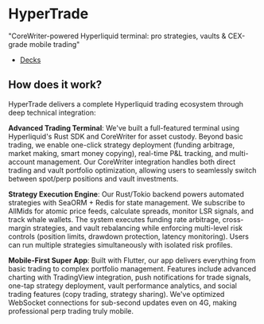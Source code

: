 # HyperTrade

"CoreWriter-powered Hyperliquid terminal: pro strategies, vaults & CEX-grade mobile trading"

- [Decks](https://gamma.app/docs/HyperTrade-rdyyb2mja1olxg2)

## **How does it work?**

HyperTrade delivers a complete Hyperliquid trading ecosystem through deep technical integration:

**Advanced Trading Terminal**: We've built a full-featured terminal using Hyperliquid's Rust SDK and CoreWriter for asset custody. Beyond basic trading, we enable one-click strategy deployment (funding arbitrage, market making, smart money copying), real-time P&L tracking, and multi-account management. Our CoreWriter integration handles both direct trading and vault portfolio optimization, allowing users to seamlessly switch between spot/perp positions and vault investments.

**Strategy Execution Engine**: Our Rust/Tokio backend powers automated strategies with SeaORM + Redis for state management. We subscribe to AllMids for atomic price feeds, calculate spreads, monitor LSR signals, and track whale wallets. The system executes funding rate arbitrage, cross-margin strategies, and vault rebalancing while enforcing multi-level risk controls (position limits, drawdown protection, latency monitoring). Users can run multiple strategies simultaneously with isolated risk profiles.

**Mobile-First Super App**: Built with Flutter, our app delivers everything from basic trading to complex portfolio management. Features include advanced charting with TradingView integration, push notifications for trade signals, one-tap strategy deployment, vault performance analytics, and social trading features (copy trading, strategy sharing). We've optimized WebSocket connections for sub-second updates even on 4G, making professional perp trading truly mobile.
